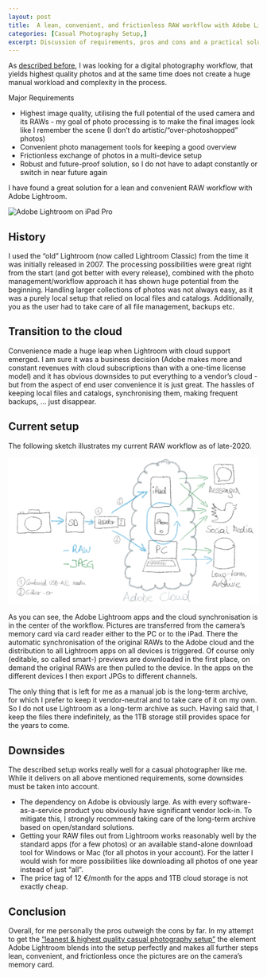 ```yaml
---
layout: post
title:  A lean, convenient, and frictionless RAW workflow with Adobe Lightroom
categories: [Casual Photography Setup,] 
excerpt: Discussion of requirements, pros and cons and a practical solution for a RAW workflow with Adobe Lightroom
---
```

As [described before](https://jakobhuerner.github.io/leanest_highest_quality_casual_photography_setup/), I was looking for a digital photography workflow, that yields highest quality photos and at the same time does not create a huge manual workload and complexity in the process.

Major Requirements
* Highest image quality, utilising the full potential of the used camera and its RAWs - my goal of photo processing is to make the final images look like I remember the scene (I don’t do artistic/“over-photoshopped” photos)
* Convenient photo management tools for keeping a good overview
* Frictionless exchange of photos in a multi-device setup
* Robust and future-proof solution, so I do not have to adapt constantly or switch in near future again

I have found a great solution for a lean and convenient RAW workflow with Adobe Lightroom.

![Adobe Lightroom on iPad Pro](../images/20201225/adobe-lightroom-on-ipad-pro.gif)

## History

I used the “old” Lightroom (now called Lightroom Classic) from the time it was initially released in 2007. The processing possibilities were great right from the start (and got better with every release), combined with the photo management/workflow approach it has shown huge potential from the beginning. Handling larger collections of photos was not always easy, as it was a purely local setup that relied on local files and catalogs. Additionally, you as the user had to take care of all file management, backups etc.

## Transition to the cloud

Convenience made a huge leap when Lightroom with cloud support emerged. I am sure it was a business decision (Adobe makes more and constant revenues with cloud subscriptions than with a one-time license model) and it has obvious downsides to put everything to a vendor’s cloud - but from the aspect of end user convenience it is just great. The hassles of keeping local files and catalogs, synchronising them, making frequent backups, … just disappear. 

## Current setup

The following sketch illustrates my current RAW workflow as of late-2020.

![RAW workflow with Adobe Lightroom](../images/20201225/sketch_raw_workflow_with_adobe_lightroom.jpg)


As you can see, the Adobe Lightroom apps and the cloud synchronisation is in the center of the workflow.
Pictures are transferred from the camera’s memory card via card reader either to the PC or to the iPad. There the automatic synchronisation of the original RAWs to the Adobe cloud and the distribution to all Lightroom apps on all devices is triggered. Of course only (editable, so called smart-) previews are downloaded in the first place, on demand the original RAWs are then pulled to the device. In the apps on the different devices I then export JPGs to different channels.

The only thing that is left for me as a manual job is the long-term archive, for which I prefer to keep it vendor-neutral and to take care of it on my own. So I do not use Lightroom as a long-term archive as such. Having said that, I keep the files there indefinitely, as the 1TB storage still provides space for the years to come.

## Downsides

The described setup works really well for a casual photographer like me. While it delivers on all above mentioned requirements, some downsides must be taken into account.
* The dependency on Adobe is obviously large. As with every software-as-a-service product you obviously have significant vendor lock-in. To mitigate this, I strongly recommend taking care of the long-term archive based on open/standard solutions.
* Getting your RAW files out from Lightroom works reasonably well by the standard apps (for a few photos) or an available stand-alone download tool for Windows or Mac (for all photos in your account). For the latter I would wish for more possibilities like downloading all photos of one year instead of just “all”.
* The price tag of 12 €/month for the apps and 1TB cloud storage is not exactly cheap.

## Conclusion

Overall, for me personally the pros outweigh the cons by far. In my attempt to get the [“leanest & highest quality casual photography setup”](https://jakobhuerner.github.io/leanest_highest_quality_casual_photography_setup/) the element Adobe Lightroom blends into the setup perfectly and makes all further steps lean, convenient, and frictionless once the pictures are on the camera’s memory card.
